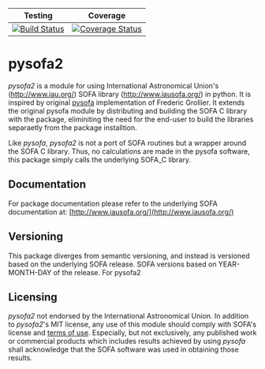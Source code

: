 | Testing | Coverage |
| :-----: | :------: |
| [![Build Status](https://travis-ci.org/duncaneddy/pysofa2.svg?branch=master)](https://travis-ci.org/duncaneddy/pysofa2) | [![Coverage Status](https://coveralls.io/repos/github/duncaneddy/pysofa2/badge.svg?branch=master)](https://coveralls.io/github/duncaneddy/pysofa2?branch=master) |

# pysofa2

*pysofa2* is a module for using International Astronomical
 Union's (<http://www.iau.org/>) SOFA library (<http://www.iausofa.org/>) in 
python. It is inspired by original [pysofa](https://pypi.org/project/pysofa/)
implementation of Frederic Grollier. It extends the original pysofa module by
distributing and building the SOFA C library with the package, eliminiting the
need for the end-user to build the libraries separaetly from the package 
installtion.

Like *pysofa*, *pysofa2* is not a port of SOFA routines but a wrapper around the 
SOFA C library. Thus, no calculations are made in the pysofa software, this package
simply calls the underlying SOFA_C library.

## Documentation

For package documentation please refer to the underlying SOFA documentation at:
[http://www.iausofa.org/](http://www.iausofa.org/)

## Versioning

This package diverges from semantic versioning, and instead is versioned based on
the underlying SOFA release. SOFA versions based on YEAR-MONTH-DAY of the release.
For pysofa2

## Licensing

*pysofa2* not endorsed by the International Astronomical Union. 
In addition to *pysofa2*'s MIT license, any use of this module should comply 
with SOFA's license and [terms of use](http://www.iausofa.org/copyr.pdf). 
Especially, but not exclusively, any published work or commercial products 
which includes results achieved by using *pysofa* shall acknowledge that the 
SOFA software was used in obtaining those results.